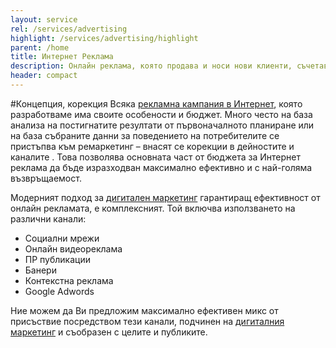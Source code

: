 ```yaml
---
layout: service
rel: /services/advertising
highlight: /services/advertising/highlight
parent: /home
title: Интернет Реклама
description: Онлайн реклама, която продава и носи нови клиенти, съчетавайки различни онлайн рекламни канали.
header: compact
---
```

#Концепция, корекция
Всяка [рекламна кампания в Интернет](./../бизнес-развитие/кухни-диалог/реклама.html), която разработваме има своите особености и бюджет. Много често на база анализа на постигнатите резултати от първоначалното планиране или на база събраните данни за поведението на потребителите се пристъпва към ремаркетинг – внасят се корекции в дейностите и каналите . Това позволява основната част от бюджета за Интернет реклама да бъде изразходван максимално ефективно и с най-голяма възвръщаемост.

Модерният подход за [дигитален маркетинг](./дигитална-маркетинг-стратегия.html) гарантиращ ефективност от онлайн рекламата, е комплексният. Той включва използването на различни канали:

- Социални мрежи
- Онлайн видеореклама
- ПР публикации
- Банери
- Контекстна реклама
- Google Adwords

Ние можем да Ви предложим максимално ефективен микс от присъствие посредством тези канали, подчинен на [дигиталния маркетинг](./дигитална-маркетинг-стратегия.html) и съобразен с целите и публиките.